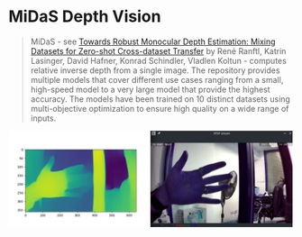 # MiDaS Depth Vision


> MiDaS - see [Towards Robust Monocular Depth Estimation: Mixing Datasets for Zero-shot Cross-dataset Transfer](https://arxiv.org/abs/1907.01341) by René Ranftl, Katrin Lasinger, David Hafner, Konrad Schindler, Vladlen Koltun - computes relative inverse depth from a single image. The repository provides multiple models that cover different use cases ranging from a small, high-speed model to a very large model that provide the highest accuracy. The models have been trained on 10 distinct datasets using multi-objective optimization to ensure high quality on a wide range of inputs. 


![MiDaS Depth Vision](./Torch_Depth_Vision_03.png)